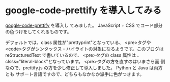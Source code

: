# google-code-prettify を導入してみる

<!--
date: 2007-03-26
-->

[google-code-prettify](http://code.google.com/p/google-code-prettify/) を導入し
てみました。 JavaScript + CSS でコード部分の色つけをしてくれるものです。

デフォルトでは、class 属性が"prettyprint"となっている、 &lt;pre&gt;タグや
&lt;code&gt;タグがシンタックス・ハイライトの対象になるようです。このブログは
reStructuredText で書いているので、 &lt;pre&gt;タグの class 属性は
、clsss="literal-block"となっています。 &lt;pre&gt;タグの方を直すのはいまさら面
倒なので、prettify.js の方を少し修正して導入しました。 Python と Java は両方とも
サポート言語ですので、どちらもなかなか派手に色がつきます。
